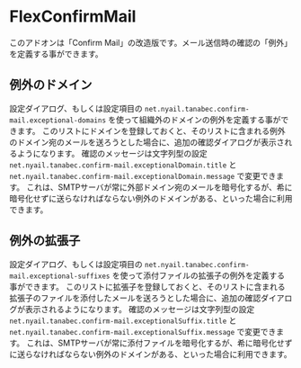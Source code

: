 # FlexConfirmMail

このアドオンは「Confirm Mail」の改造版です。メール送信時の確認の「例外」を定義する事ができます。

## 例外のドメイン

設定ダイアログ、もしくは設定項目の `net.nyail.tanabec.confirm-mail.exceptional-domains` を使って組織外のドメインの例外を定義する事ができます。
このリストにドメインを登録しておくと、そのリストに含まれる例外のドメイン宛のメールを送ろうとした場合に、追加の確認ダイアログが表示されるようになります。
確認のメッセージは文字列型の設定 `net.nyail.tanabec.confirm-mail.exceptionalDomain.title` と `net.nyail.tanabec.confirm-mail.exceptionalDomain.message` で変更できます。
これは、SMTPサーバが常に外部ドメイン宛のメールを暗号化するが、希に暗号化せずに送らなければならない例外のドメインがある、といった場合に利用できます。

## 例外の拡張子

設定ダイアログ、もしくは設定項目の `net.nyail.tanabec.confirm-mail.exceptional-suffixes` を使って添付ファイルの拡張子の例外を定義する事ができます。
このリストに拡張子を登録しておくと、そのリストに含まれる拡張子のファイルを添付したメールを送ろうとした場合に、追加の確認ダイアログが表示されるようになります。
確認のメッセージは文字列型の設定 `net.nyail.tanabec.confirm-mail.exceptionalSuffix.title` と `net.nyail.tanabec.confirm-mail.exceptionalSuffix.message` で変更できます。
これは、SMTPサーバが常に添付ファイルを暗号化するが、希に暗号化せずに送らなければならない例外のドメインがある、といった場合に利用できます。
